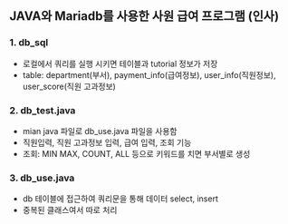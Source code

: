 ## JAVA와 Mariadb를 사용한 사원 급여 프로그램 (인사)

### 1. db_sql
- 로컬에서 쿼리를 실행 시키면 테이블과 tutorial 정보가 저장
- table: department(부서), payment_info(급여정보), user_info(직원정보), user_score(직원 고과정보)
### 2. db_test.java
- mian java 파일로 db_use.java 파일을 사용함
- 직원입력, 직원 고과정보 입력, 급여 입력, 조회 기능
- 조회: MIN MAX, COUNT, ALL 등으로 키워드를 치면 부서별로 생성
### 3. db_use.java
- db 테이블에 접근하여 쿼리문을 통해 데이터 select, insert
- 중복된 클래스여서 따로 처리

